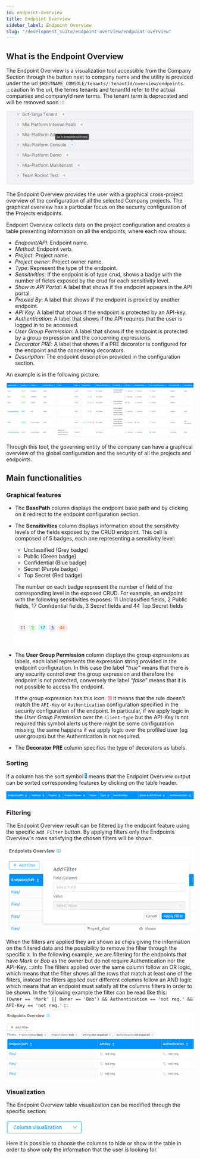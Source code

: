 ```yaml
---
id: endpoint-overview
title: Endpoint Overview
sidebar_label: Endpoint Overview
slug: "/development_suite/endpoint-overview/endpoint-overview"
---
```

## What is the Endpoint Overview

The Endpoint Overview is a visualization tool accessible from the Company Section through the button next to company name and the utility is provided under the url `$HOSTNAME_CONSOLE/tenants/:tenantId/overview/endpoints`.  
:::caution
In the url, the terms tenants and tenantId refer to the actual companies and companyId new terms. The tenant term is deprecated and will be removed soon
:::

![Endpoints Overview Button](img/endpoints-overview-button.png)  

The Endpoint Overview provides the user with a graphical cross-project overview of the configuration of all the selected Company projects. The graphical overview has a particular focus on the security configuration of the Projects endpoints.  

Endpoint Overview collects data on the project configuration and creates a table presenting information on all the endpoints, where each row shows:
* *Endpoint/API*: Endpoint name.
* *Method*: Endpoint verb.
* *Project*: Project name.
* *Project owner*: Project owner name.
* *Type*: Represent the type of the endpoint.
* *Sensitivities*: If the endpoint is of type crud, shows a badge with the number of fields exposed by the crud for each sensitivity level.
* *Show in API Portal*: A label that shows if the endpoint appears in the API portal.
* *Proxied By*: A label that shows if the endpoint is proxied by another endpoint.
* *API Key*: A label that shows if the endpoint is protected by an API-key.
* *Authentication*: A label that shows if the API requires that the user is logged in to be accessed.
* *User Group Permission*: A label that shows if the endpoint is protected by a group expression and the concerning expressions.
* *Decorator PRE*: A label that shows if a PRE decorator is configured for the endpoint and the concerning decorators.
* *Description*: The endpoint description provided in the configuration section.  

An example is in the following picture.

![Graphical features](img/graphical-features.png)  

Through this tool, the governing entity of the company can have a graphical overview of the global configuration and the security of all the projects and endpoints.

## Main functionalities

### Graphical features

* The **BasePath** column displays the endpoint base path and by clicking on it redirect to the endpoint configuration section.

* The **Sensitivities** column displays information about the sensitivity levels of the fields exposed by the CRUD endpoint. This cell is composed of 5 badges, each one representing a sensitivity level: 
    - Unclassified (Grey badge)
    - Public (Green badge)
    - Confidential (Blue badge)
    - Secret (Purple badge)
    - Top Secret (Red badge)

  The number on each badge represent the number of field of the corresponding level in the exposed CRUD. For example, an endpoint with the following sensitivities exposes: 11 Unclassified fields, 2 Public fields, 17 Confidential fields, 3 Secret fields and 44 Top Secret fields  
  ![Sensitivities](img/sensitivities.png)

* The **User Group Permission** column displays the group expressions as labels, each label represents the expression string provided in the endpoint     configuration. In this case the label *"true"* means that there is any security control over the group expression and therefore the endpoint is not protected, conversely the label *"false"* means that it is not possible to access the endpoint.

    If the group expression has this icon: ![Alert](img/alert-group-expression.png) it means that the rule doesn't match the `API-Key` or `Authentication` configuration specified in the security configuration of the endpoint. In particular, if we apply logic in the *User Group Permission* over the `client-type` but the API-Key is not required this symbol alerts us there might be some configuration missing, the same happens if we apply logic over the profiled user (eg user.groups) but the Authentication is not required.

* The **Decorator PRE** column specifies the type of decorators as labels.

### Sorting

If a column has the sort symbol ![Sort](img/sort-symbol.png) means that the Endpoint Overview output can be sorted corresponding features by clicking on the table header.

![Sort](img/sort.png)

### Filtering

The Endpoint Overview result can be filtered by the endpoint feature using the specific `Add Filter` button. By applying filters only the Endpoints Overview's rows satisfying the chosen filters will be shown.

![Project filter](img/filter-popup.png)  

When the filters are applied they are shown as chips giving the information on the filtered data and the possibility to remove the filter through the specific `X`. In the following example, we are filtering for the endpoints that have *Mark* or *Bob* as the owner but do not require Authentication nor the API-Key. 
:::info
The filters applied over the same column follow an OR logic, which means that the filter shows all the rows that match at least one of the filters, instead the filters applied over different columns follow an AND logic which means that an endpoint must satisfy all the columns filters in order to be shown. In the following example the filter can be read like this:   
`(Owner == 'Mark' || Owner == 'Bob') && Authentication == 'not req.' && API-Key == 'not req.'`
:::

![Feature filter](img/filter-chips.png)  

### Visualization

The Endpoint Overview table visualization can be modified through the specific section:

![Column visualization](img/column-visualization.png)  

Here it is possible to choose the columns to hide or show in the table in order to show only the information that the user is looking for.   

